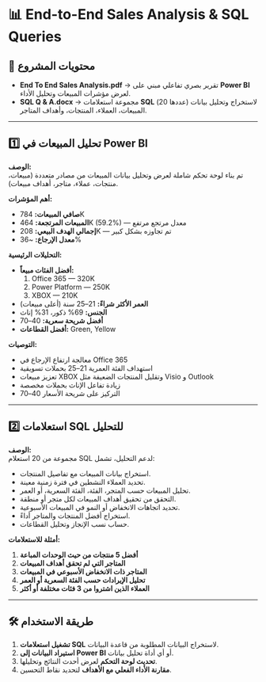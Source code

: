 # 📊 End-to-End Sales Analysis & SQL Queries

## 📁 محتويات المشروع
- **End To End Sales Analysis.pdf** → تقرير بصري تفاعلي مبني على **Power BI** لعرض مؤشرات المبيعات وتحليل الأداء.  
- **SQL Q & A.docx** → مجموعة استعلامات **SQL** (عددها 20) لاستخراج وتحليل بيانات المبيعات، العملاء، المنتجات، وأهداف المتاجر.  

---

## 1️⃣ **تحليل المبيعات في Power BI**
**الوصف:**  
تم بناء لوحة تحكم شاملة لعرض وتحليل بيانات المبيعات من مصادر متعددة (مبيعات، منتجات، عملاء، متاجر، أهداف مبيعات).  

**أهم المؤشرات:**
- **صافي المبيعات:** 784K  
- **المبيعات المرتجعة:** 464K (59.2%) — معدل مرتجع مرتفع  
- **إجمالي الهدف البيعي:** 208K — تم تجاوزه بشكل كبير  
- **معدل الإرجاع:** ~36%  

**التحليلات الرئيسية:**
- **أفضل الفئات مبيعاً:**  
  1. Office 365 — 320K  
  2. Power Platform — 250K  
  3. XBOX — 210K  
- **العمر الأكثر شراءً:** 21–25 سنة (أعلى مبيعات)  
- **الجنس:** 69% ذكور، 31% إناث  
- **أفضل شريحة سعرية:** $40–$70  
- **أفضل القطاعات:** Green, Yellow  

**التوصيات:**
- معالجة ارتفاع الإرجاع في Office 365  
- استهداف الفئة العمرية 21–25 بحملات تسويقية  
- تعزيز مبيعات XBOX وتقليل المنتجات الضعيفة مثل Visio و Outlook  
- زيادة تفاعل الإناث بحملات مخصصة  
- التركيز على شريحة الأسعار $40–$70  

---

## 2️⃣ **استعلامات SQL للتحليل**
**الوصف:**  
مجموعة من 20 استعلام SQL لدعم التحليل، تشمل:  
- استخراج بيانات المبيعات مع تفاصيل المنتجات.  
- تحديد العملاء النشطين في فترة زمنية معينة.  
- تحليل المبيعات حسب المتجر، الفئة، الفئة السعرية، أو العمر.  
- التحقق من تحقيق أهداف المبيعات لكل متجر أو منطقة.  
- تحديد اتجاهات الانخفاض أو النمو في المبيعات الأسبوعية.  
- استخراج أفضل المنتجات والمتاجر أداءً.  
- حساب نسب الإنجاز وتحليل القطاعات.  

**أمثلة للاستعلامات:**
1. **أفضل 5 منتجات من حيث الوحدات المباعة**  
2. **المتاجر التي لم تحقق أهداف المبيعات**  
3. **المتاجر ذات الانخفاض الأسبوعي في المبيعات**  
4. **تحليل الإيرادات حسب الفئة السعرية أو العمر**  
5. **العملاء الذين اشتروا من 3 فئات مختلفة أو أكثر**  

---

## 🛠 طريقة الاستخدام
1. **تشغيل استعلامات SQL** لاستخراج البيانات المطلوبة من قاعدة البيانات.  
2. **استيراد البيانات إلى Power BI** أو أي أداة تحليل بيانات.  
3. **تحديث لوحة التحكم** لعرض أحدث النتائج وتحليلها.  
4. **مقارنة الأداء الفعلي مع الأهداف** لتحديد نقاط التحسين.  
